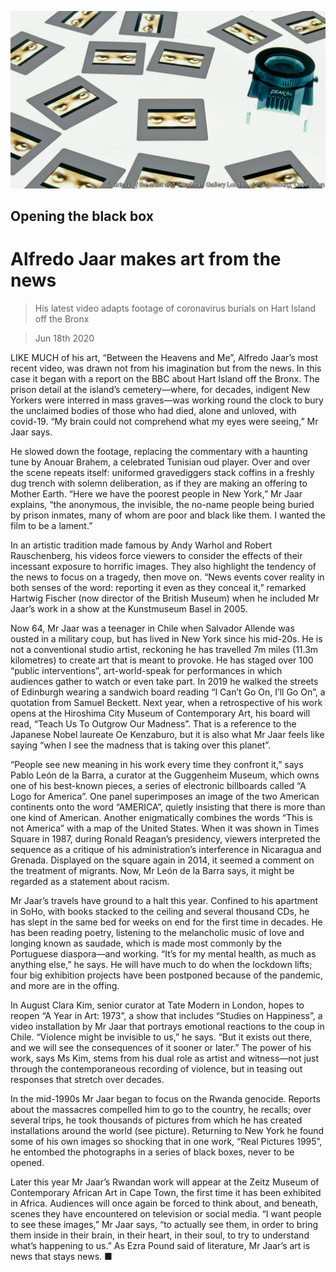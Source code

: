 ![](./images/20200620_BKP014_0.jpg)

## Opening the black box

# Alfredo Jaar makes art from the news

> His latest video adapts footage of coronavirus burials on Hart Island off the Bronx

> Jun 18th 2020

LIKE MUCH of his art, “Between the Heavens and Me”, Alfredo Jaar’s most recent video, was drawn not from his imagination but from the news. In this case it began with a report on the BBC about Hart Island off the Bronx. The prison detail at the island’s cemetery—where, for decades, indigent New Yorkers were interred in mass graves—was working round the clock to bury the unclaimed bodies of those who had died, alone and unloved, with covid-19. “My brain could not comprehend what my eyes were seeing,” Mr Jaar says.

He slowed down the footage, replacing the commentary with a haunting tune by Anouar Brahem, a celebrated Tunisian oud player. Over and over the scene repeats itself: uniformed gravediggers stack coffins in a freshly dug trench with solemn deliberation, as if they are making an offering to Mother Earth. “Here we have the poorest people in New York,” Mr Jaar explains, “the anonymous, the invisible, the no-name people being buried by prison inmates, many of whom are poor and black like them. I wanted the film to be a lament.”

In an artistic tradition made famous by Andy Warhol and Robert Rauschenberg, his videos force viewers to consider the effects of their incessant exposure to horrific images. They also highlight the tendency of the news to focus on a tragedy, then move on. “News events cover reality in both senses of the word: reporting it even as they conceal it,” remarked Hartwig Fischer (now director of the British Museum) when he included Mr Jaar’s work in a show at the Kunstmuseum Basel in 2005.

Now 64, Mr Jaar was a teenager in Chile when Salvador Allende was ousted in a military coup, but has lived in New York since his mid-20s. He is not a conventional studio artist, reckoning he has travelled 7m miles (11.3m kilometres) to create art that is meant to provoke. He has staged over 100 “public interventions”, art-world-speak for performances in which audiences gather to watch or even take part. In 2019 he walked the streets of Edinburgh wearing a sandwich board reading “I Can’t Go On, I’ll Go On”, a quotation from Samuel Beckett. Next year, when a retrospective of his work opens at the Hiroshima City Museum of Contemporary Art, his board will read, “Teach Us To Outgrow Our Madness”. That is a reference to the Japanese Nobel laureate Oe Kenzaburo, but it is also what Mr Jaar feels like saying “when I see the madness that is taking over this planet”.

“People see new meaning in his work every time they confront it,” says Pablo León de la Barra, a curator at the Guggenheim Museum, which owns one of his best-known pieces, a series of electronic billboards called “A Logo for America”. One panel superimposes an image of the two American continents onto the word “AMERICA”, quietly insisting that there is more than one kind of American. Another enigmatically combines the words “This is not America” with a map of the United States. When it was shown in Times Square in 1987, during Ronald Reagan’s presidency, viewers interpreted the sequence as a critique of his administration’s interference in Nicaragua and Grenada. Displayed on the square again in 2014, it seemed a comment on the treatment of migrants. Now, Mr León de la Barra says, it might be regarded as a statement about racism.

Mr Jaar’s travels have ground to a halt this year. Confined to his apartment in SoHo, with books stacked to the ceiling and several thousand CDs, he has slept in the same bed for weeks on end for the first time in decades. He has been reading poetry, listening to the melancholic music of love and longing known as saudade, which is made most commonly by the Portuguese diaspora—and working. “It’s for my mental health, as much as anything else,” he says. He will have much to do when the lockdown lifts; four big exhibition projects have been postponed because of the pandemic, and more are in the offing.

In August Clara Kim, senior curator at Tate Modern in London, hopes to reopen “A Year in Art: 1973”, a show that includes “Studies on Happiness”, a video installation by Mr Jaar that portrays emotional reactions to the coup in Chile. “Violence might be invisible to us,” he says. “But it exists out there, and we will see the consequences of it sooner or later.” The power of his work, says Ms Kim, stems from his dual role as artist and witness—not just through the contemporaneous recording of violence, but in teasing out responses that stretch over decades.

In the mid-1990s Mr Jaar began to focus on the Rwanda genocide. Reports about the massacres compelled him to go to the country, he recalls; over several trips, he took thousands of pictures from which he has created installations around the world (see picture). Returning to New York he found some of his own images so shocking that in one work, “Real Pictures 1995”, he entombed the photographs in a series of black boxes, never to be opened.

Later this year Mr Jaar’s Rwandan work will appear at the Zeitz Museum of Contemporary African Art in Cape Town, the first time it has been exhibited in Africa. Audiences will once again be forced to think about, and beneath, scenes they have encountered on television or social media. “I want people to see these images,” Mr Jaar says, “to actually see them, in order to bring them inside in their brain, in their heart, in their soul, to try to understand what’s happening to us.” As Ezra Pound said of literature, Mr Jaar’s art is news that stays news. ■
